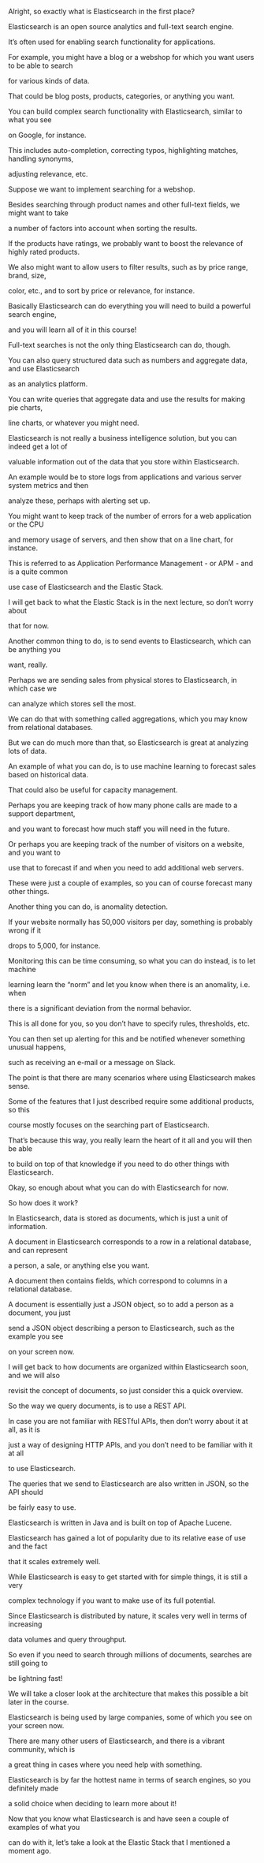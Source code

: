 Alright, so exactly what is Elasticsearch in the first place?

Elasticsearch is an open source analytics and full-text search engine.

It’s often used for enabling search functionality for applications.

For example, you might have a blog or a webshop for which you want users to be able to search

for various kinds of data.

That could be blog posts, products, categories, or anything you want.

You can build complex search functionality with Elasticsearch, similar to what you see

on Google, for instance.

This includes auto-completion, correcting typos, highlighting matches, handling synonyms,

adjusting relevance, etc.

Suppose we want to implement searching for a webshop.

Besides searching through product names and other full-text fields, we might want to take

a number of factors into account when sorting the results.

If the products have ratings, we probably want to boost the relevance of highly rated products.

We also might want to allow users to filter results, such as by price range, brand, size,

color, etc., and to sort by price or relevance, for instance.

Basically Elasticsearch can do everything you will need to build a powerful search engine,

and you will learn all of it in this course!

Full-text searches is not the only thing Elasticsearch can do, though.

You can also query structured data such as numbers and aggregate data, and use Elasticsearch

as an analytics platform.

You can write queries that aggregate data and use the results for making pie charts,

line charts, or whatever you might need.

Elasticsearch is not really a business intelligence solution, but you can indeed get a lot of

valuable information out of the data that you store within Elasticsearch.

An example would be to store logs from applications and various server system metrics and then

analyze these, perhaps with alerting set up.

You might want to keep track of the number of errors for a web application or the CPU

and memory usage of servers, and then show that on a line chart, for instance.

This is referred to as Application Performance Management - or APM - and is a quite common

use case of Elasticsearch and the Elastic Stack.

I will get back to what the Elastic Stack is in the next lecture, so don’t worry about

that for now.

Another common thing to do, is to send events to Elasticsearch, which can be anything you

want, really.

Perhaps we are sending sales from physical stores to Elasticsearch, in which case we

can analyze which stores sell the most.

We can do that with something called aggregations, which you may know from relational databases.

But we can do much more than that, so Elasticsearch is great at analyzing lots of data.

An example of what you can do, is to use machine learning to forecast sales based on historical data.

That could also be useful for capacity management.

Perhaps you are keeping track of how many phone calls are made to a support department,

and you want to forecast how much staff you will need in the future.

Or perhaps you are keeping track of the number of visitors on a website, and you want to

use that to forecast if and when you need to add additional web servers.

These were just a couple of examples, so you can of course forecast many other things.

Another thing you can do, is anomality detection.

If your website normally has 50,000 visitors per day, something is probably wrong if it

drops to 5,000, for instance.

Monitoring this can be time consuming, so what you can do instead, is to let machine

learning learn the “norm” and let you know when there is an anomality, i.e. when

there is a significant deviation from the normal behavior.

This is all done for you, so you don’t have to specify rules, thresholds, etc.

You can then set up alerting for this and be notified whenever something unusual happens,

such as receiving an e-mail or a message on Slack.

The point is that there are many scenarios where using Elasticsearch makes sense.

Some of the features that I just described require some additional products, so this

course mostly focuses on the searching part of Elasticsearch.

That’s because this way, you really learn the heart of it all and you will then be able

to build on top of that knowledge if you need to do other things with Elasticsearch.

Okay, so enough about what you can do with Elasticsearch for now.

So how does it work?

In Elasticsearch, data is stored as documents, which is just a unit of information.

A document in Elasticsearch corresponds to a row in a relational database, and can represent

a person, a sale, or anything else you want.

A document then contains fields, which correspond to columns in a relational database.

A document is essentially just a JSON object, so to add a person as a document, you just

send a JSON object describing a person to Elasticsearch, such as the example you see

on your screen now.

I will get back to how documents are organized within Elasticsearch soon, and we will also

revisit the concept of documents, so just consider this a quick overview.

So the way we query documents, is to use a REST API.

In case you are not familiar with RESTful APIs, then don’t worry about it at all, as it is

just a way of designing HTTP APIs, and you don’t need to be familiar with it at all

to use Elasticsearch.

The queries that we send to Elasticsearch are also written in JSON, so the API should

be fairly easy to use.

Elasticsearch is written in Java and is built on top of Apache Lucene.

Elasticsearch has gained a lot of popularity due to its relative ease of use and the fact

that it scales extremely well.

While Elasticsearch is easy to get started with for simple things, it is still a very

complex technology if you want to make use of its full potential.

Since Elasticsearch is distributed by nature, it scales very well in terms of increasing

data volumes and query throughput.

So even if you need to search through millions of documents, searches are still going to

be lightning fast!

We will take a closer look at the architecture that makes this possible a bit later in the course.

Elasticsearch is being used by large companies, some of which you see on your screen now.

There are many other users of Elasticsearch, and there is a vibrant community, which is

a great thing in cases where you need help with something.

Elasticsearch is by far the hottest name in terms of search engines, so you definitely made

a solid choice when deciding to learn more about it!

Now that you know what Elasticsearch is and have seen a couple of examples of what you

can do with it, let’s take a look at the Elastic Stack that I mentioned a moment ago.

